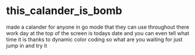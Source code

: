 # this_calander_is_bomb
made a calander for anyone in go mode that they can use throughout there work day
at the top of the screen is todays date
and you can even tell what time it is thanks to dynamic color coding
so what are you waiting for just jump in and try it
